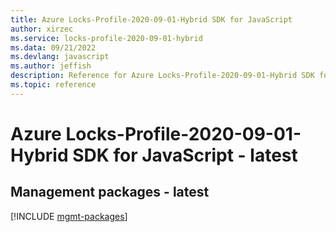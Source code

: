 ```yaml
---
title: Azure Locks-Profile-2020-09-01-Hybrid SDK for JavaScript
author: xirzec
ms.service: locks-profile-2020-09-01-hybrid
ms.data: 09/21/2022
ms.devlang: javascript
ms.author: jeffish
description: Reference for Azure Locks-Profile-2020-09-01-Hybrid SDK for JavaScript
ms.topic: reference
---
```

# Azure Locks-Profile-2020-09-01-Hybrid SDK for JavaScript - latest

## Management packages - latest
[!INCLUDE [mgmt-packages](locks-profile-2020-09-01-hybrid-mgmt-index.md)]